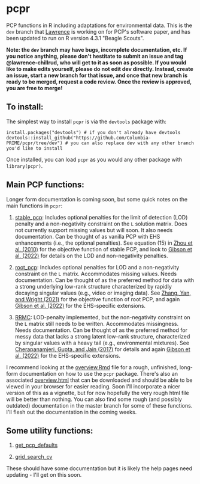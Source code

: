 # pcpr

PCP functions in R including adaptations for environmental data. This is the `dev` branch that [Lawrence](mailto:chili@u.northwestern.edu) is working on for PCP's software paper, and has been updated to run on R version 4.3.1 "Beagle Scouts". 

__Note: the `dev` branch may have bugs, incomplete documentation, etc. If you notice anything, please don't hestitate to submit an issue and tag @lawrence-chillrud, who will get to it as soon as possible. If you would like to make edits yourself, please do not edit dev directly. Instead, create an issue, start a new branch for that issue, and once that new branch is ready to be merged, request a code review. Once the review is approved, you are free to merge!__

## To install:

The simplest way to install `pcpr` is via the `devtools` package with:

```
install.packages("devtools") # if you don't already have devtools
devtools::install_github("https://github.com/Columbia-PRIME/pcpr/tree/dev") # you can also replace dev with any other branch you'd like to install
```

Once installed, you can load `pcpr` as you would any other package with `library(pcpr)`. 

## Main PCP functions:

Longer form documentation is coming soon, but some quick notes on the main functions in `pcpr`:

1. [stable_pcp](R/stable_pcp.R): Includes optional penalties for the limit of detection (LOD) penalty and a non-negativity constraint on the `L` solution matrix. Does not currently support missing values but will soon. It also needs documentation. Can be thought of as vanilla PCP with EHS enhancements (i.e., the optional penalties). See equation (15) in [Zhou et al. (2010)](https://ieeexplore.ieee.org/document/5513535) for the objective function of stable PCP, and look to [Gibson et al. (2022)](https://ehp.niehs.nih.gov/doi/pdf/10.1289/EHP10479) for details on the LOD and non-negativity penalties.

2. [root_pcp](R/root_pcp.R): Includes optional penalties for LOD and a non-negativity constraint on the `L` matrix. Accommodates missing values. Needs documentation. Can be thought of as the preferred method for data with a strong underlying low-rank structure characterized by rapidly decaying singular values (e.g., video or imaging data). See [Zhang, Yan, and Wright (2021)](https://proceedings.neurips.cc/paper/2021/hash/f65854da4622c1f1ad4ffeb361d7703c-Abstract.html) for the objective function of root PCP, and again [Gibson et al. (2022)](https://ehp.niehs.nih.gov/doi/pdf/10.1289/EHP10479) for the EHS-specific extensions. 
        
3. [RRMC](R/RRMC.R): LOD-penalty implemented, but the non-negativity constraint on the `L` matrix still needs to be written. Accommodates missingness. Needs documentation. Can be thought of as the preferred method for messy data that lacks a strong latent low-rank structure, characterized by singular values with a heavy tail (e.g., environmental mixtures). See [Cherapanamjeri, Gupta, and Jain (2017)](https://proceedings.mlr.press/v70/cherapanamjeri17a.html) for details and again [Gibson et al. (2022)](https://ehp.niehs.nih.gov/doi/pdf/10.1289/EHP10479) for the EHS-specific extensions.

I recommend looking at the [overview.Rmd](my-doc/overview.Rmd) file for a rough, unfinished, long-form documentation on how to use the `pcpr` package. There's also an associated [overview.html](my-doc/overview.html) that can be downloaded and should be able to be viewed in your browser for easier reading. Soon I'll incorporate a nicer version of this as a vignette, but for now hopefully the very rough html file will be better than nothing. You can also find some rough (and possibly outdated) documentation in the master branch for some of these functions. I'll flesh out the documentation in the coming weeks.

## Some utility functions:

1. [get_pcp_defaults](R/utils.R)

2. [grid_search_cv](R/grid_search_cv.R)

These should have some documentation but it is likely the help pages need updating - I'll get on this soon.